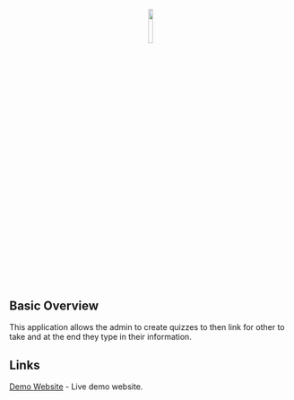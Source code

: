 <p align="center"><img width=12.5% src="https://i.ibb.co/K6RrTjc/logo.png"></p>

## Basic Overview

This application allows the admin to create quizzes to then link for other to take and at the end they type in their information.

## Links

[Demo Website](https://quiz.cyrexag.com/admin/quizzes) - Live demo website.
